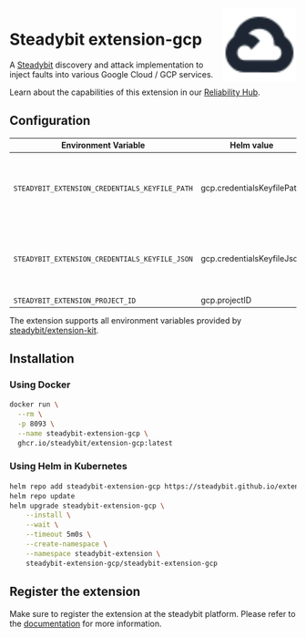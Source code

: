 <img src="./logo.svg" height="130" align="right" alt="Google Cloud logo">

# Steadybit extension-gcp

A [Steadybit](https://www.steadybit.com/) discovery and attack implementation to inject faults into various Google Cloud / GCP services.

Learn about the capabilities of this extension in our [Reliability Hub](https://hub.steadybit.com/extension/com.steadybit.extension_gcp).

## Configuration

| Environment Variable                            | Helm value                 | Meaning                                                                                                                                              | Required | Default                                        |
|-------------------------------------------------|----------------------------|------------------------------------------------------------------------------------------------------------------------------------------------------|----------|------------------------------------------------|
| `STEADYBIT_EXTENSION_CREDENTIALS_KEYFILE_PATH` | gcp.credentialsKeyfilePath | To authorize using a JSON key file via location path (https://cloud.google.com/iam/docs/managing-service-account-keys)                               | false    | Tries to get a client with default google apis |
| `STEADYBIT_EXTENSION_CREDENTIALS_KEYFILE_JSON` | gcp.credentialsKeyfileJson | To authorize using a JSON key file content as string instead of a path to the file (https://cloud.google.com/iam/docs/managing-service-account-keys) | false    | Tries to get a client with default google apis |
| `STEADYBIT_EXTENSION_PROJECT_ID`                | gcp.projectID              | The Google Cloud Project ID to be used                                                                                                               | true     |                                                |

The extension supports all environment variables provided by [steadybit/extension-kit](https://github.com/steadybit/extension-kit#environment-variables).

## Installation

### Using Docker

```sh
docker run \
  --rm \
  -p 8093 \
  --name steadybit-extension-gcp \
  ghcr.io/steadybit/extension-gcp:latest
```

### Using Helm in Kubernetes

```sh
helm repo add steadybit-extension-gcp https://steadybit.github.io/extension-gcp
helm repo update
helm upgrade steadybit-extension-gcp \
    --install \
    --wait \
    --timeout 5m0s \
    --create-namespace \
    --namespace steadybit-extension \
    steadybit-extension-gcp/steadybit-extension-gcp
```

## Register the extension

Make sure to register the extension at the steadybit platform. Please refer to
the [documentation](https://docs.steadybit.com/integrate-with-steadybit/extensions/extension-installation) for more information.
